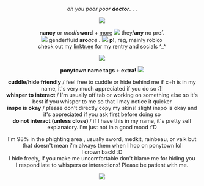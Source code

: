 <p align="center">
<i>oh you poor poor</i> <b><i>doctor</i></b>. . .

<p align="center"> 
<img src="https://i.imgur.com/bktkXiv.png">

<p align="center">
<b>nancy</b> or <i>med</i>/<b>sword</b> + <a href="https://en.pronouns.page/@medicalattention">more</a> <img src="https://i.imgur.com/syITbbO.png"> they/<b>any</b>  no pref.<br/>
<img src="https://64.media.tumblr.com/11ca4caa4d3d1de48933395e66c2de08/65cbae88d830cf89-ea/s75x75_c1/80495fd49ae3fa2d47fda074fced39423c6b52f3.gifv"> genderfluid <b>aro</b><i>ace</i> . <img src="https://i.imgur.com/b0DNpy1.png"> <b>p!</b>, reg, mainly roblox<br/>
check out my  <a href="https://linktr.ee/partynoob">linktr.ee</a> for my rentry and socials ^_^<br/>

<p align="center">
<img src="https://i.imgur.com/Wk4k42Y.gif">

<p align="center">
 <b>ponytown name tags + extra!</b> <img src="https://64.media.tumblr.com/b4b96597e74ad6b6c7c16df76aed7350/65cbae88d830cf89-58/s75x75_c1/9ccca80b0dc065bc4232e0e324de4a1161c0892e.gifv">

<p align="center">
<b>cuddle/hide friendly</b> / feel free to cuddle or hide behind me if c+h is in my name, it's very much appreciated if you do so :]!<br/>
<b>whisper to interact</b> / I'm usually off tab or working on something else so it's best if you whisper to me so that I may notice it quicker<br/>
<b>inspo is okay</b> / please don't directly copy my skins! slight inspo is okay and it's appreciated if you ask first before doing so <br/>
<b>do not interact (unless close) </b> / if I have this in my name, it's pretty self explanatory. i'm just not in a good mood :'D <br/>

  <p align="center">
I'm 98% in the phighting area , usually sword, medkit, rainbeau, or valk but that doesn't mean i'm always them when I hop on ponytown lol <br/>
  I crown back! :D<br/>
I hide freely, if you make me uncomfortable don't blame me for hiding you <br/>
I respond late to whispers or interactions! Please be patient with me. <br/>

<p align="center">
<img src="https://64.media.tumblr.com/13ba85bc92ef098b48090dc895c25d23/65cbae88d830cf89-0d/s250x400/509b3b889d9249ee18679c10b63bd7590bf10764.gifv">

